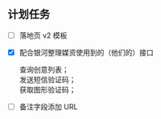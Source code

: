 ## 计划任务

- [ ] 落地页 v2 模板

- [x] 配合银河整理媒资使用到的（他们的）接口

  查询创意列表；  
  发送短信验证码；  
  获取图形验证码；

- [ ] 备注字段添加 URL
